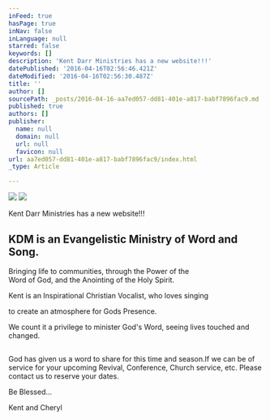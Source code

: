 ```yaml
---
inFeed: true
hasPage: true
inNav: false
inLanguage: null
starred: false
keywords: []
description: 'Kent Darr Ministries has a new website!!!'
datePublished: '2016-04-16T02:56:46.421Z'
dateModified: '2016-04-16T02:56:30.487Z'
title: ''
author: []
sourcePath: _posts/2016-04-16-aa7ed057-dd81-401e-a817-babf7896fac9.md
published: true
authors: []
publisher:
  name: null
  domain: null
  url: null
  favicon: null
url: aa7ed057-dd81-401e-a817-babf7896fac9/index.html
_type: Article

---
```

![](https://the-grid-user-content.s3-us-west-2.amazonaws.com/48ca1f96-fc5b-4562-8175-a06542d1c936.jpg)
![](https://the-grid-user-content.s3-us-west-2.amazonaws.com/0571d080-84c5-4609-951d-b63fa4808f7a.jpg)

Kent Darr Ministries has a new website!!!

## KDM is an Evangelistic Ministry of Word and Song.  
Bringing life to communities, through the Power of the  
Word of God, and the Anointing of the Holy Spirit.

Kent is an Inspirational Christian Vocalist, who loves singing 

to create an atmosphere for Gods Presence.

We count it a privilege to minister God's Word, seeing lives touched and changed.

## 

God has given us a word to share for this time and season.If we can be of service for your upcoming Revival, Conference, Church service, etc. Please contact us to reserve your dates.

Be Blessed...

Kent and Cheryl